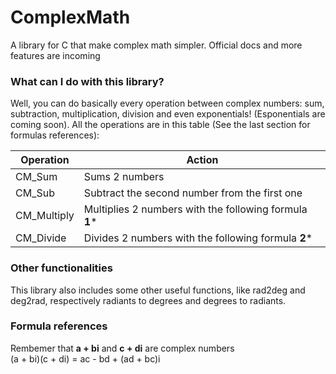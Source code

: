 # ComplexMath
A library for C that make complex math simpler. Official docs and more features are incoming 
### What can I do with this library?
Well, you can do basically every operation between complex numbers: sum, subtraction, multiplication, division and even exponentials! (Esponentials are coming soon). All the operations are in this table (See the last section for formulas references):

|Operation| Action|
|---------|-------|
|CM_Sum|Sums 2 numbers|
|CM_Sub|Subtract the second number from the first one|
|CM_Multiply|Multiplies 2 numbers with the following formula **1***|
|CM_Divide|Divides 2 numbers with the following formula **2***|

### Other functionalities
This library also includes some other useful functions, like rad2deg and deg2rad, respectively radiants to degrees and degrees to radiants.

### Formula references
Rembemer that __a + bi__ and __c + di__ are complex numbers    
(a + bi)(c + di) = ac - bd + (ad + bc)i

